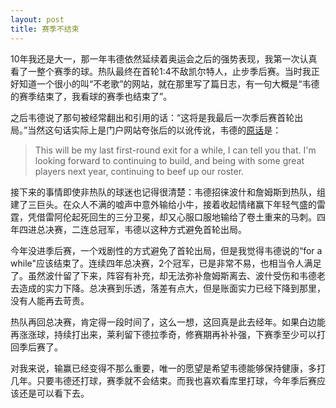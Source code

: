 ```yaml
---
layout: post
title: 赛季不结束
---
```


10年我还是大一，那一年韦德依然延续着奥运会之后的强势表现，我第一次认真看了一整个赛季的球。热队最终在首轮1:4不敌凯尔特人，止步季后赛。当时我正好知道一个很小的叫“不老歌”的网站，就在那里写了篇日志，有一句大概是“韦德的赛季结束了，我看球的赛季也结束了”。

之后韦德说了那句被经常翻出和引用的话：“这将是我最后一次季后赛首轮出局。”当然这句话实际上是门户网站夸张后的以讹传讹，韦德的[原话](http://sports.espn.go.com/nba/recap?gameId=300427002)是：
> This will be my last first-round exit for a while, I can tell you that. I'm looking forward to continuing to build, and being with some great players next year, continuing to beef up our roster.

接下来的事情即使非热队的球迷也记得很清楚：韦德招徕波什和詹姆斯到热队，组建了三巨头。在众人不满的嘘声中意外输给小牛，接着收起情绪赢下年轻气盛的雷霆，凭借雷阿伦起死回生的三分卫冕，却又心服口服地输给了卷土重来的马刺。四年四进总决赛，二连总冠军，韦德以这种方式避免首轮出局。

今年没进季后赛，一个戏剧性的方式避免了首轮出局，但是我觉得韦德说的“for a while"应该结束了。连续四年总决赛，2个冠军，已是非常不易，也相当令人满足了。虽然波什留了下来，阵容有补充，却无法弥补詹姆斯离去、波什受伤和韦德老去造成的实力下降。总决赛到乐透，落差有点大，但是账面实力已经下降到那里，没有人能再去苛责。

热队再回总决赛，肯定得一段时间了，这么一想，这回真是此去经年。如果白边能再涨涨球，持续打出来，莱利留下德拉季奇，修赛期再补补强，下赛季至少可以打回季后赛了。

对我来说，输赢已经变得不那么重要，唯一的愿望是希望韦德能够保持健康，多打几年。只要韦德还打球，赛季就不会结束。而我也喜欢看库里打球，今年季后赛应该还是可以看下去。
